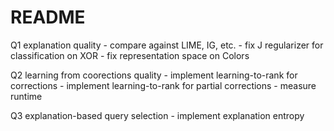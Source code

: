 # README

Q1 explanation quality
    - compare against LIME, IG, etc.
    - fix J regularizer for classification on XOR
    - fix representation space on Colors

Q2 learning from coorections quality
    - implement learning-to-rank for corrections
    - implement learning-to-rank for partial corrections
    - measure runtime

Q3 explanation-based query selection
    - implement explanation entropy
